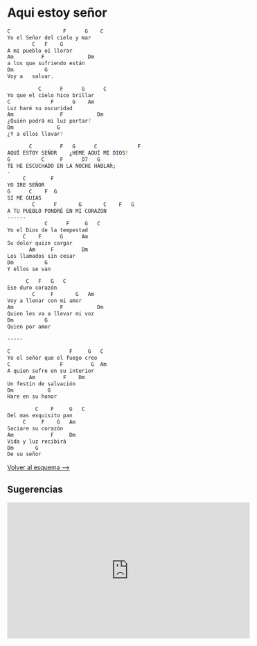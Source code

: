 # Aqui estoy señor

```bash hl_lines="19-29"
C                 F      G    C
Yo el Señor del cielo y mar
        C   F    G
A mi pueblo oí llorar
Am         F              Dm
a los que sufriendo están
Dm          G
Voy a   salvar.

          C      F      G      C
Yo que el cielo hice brillar
C             F      G    Am
Luz haré su oscuridad
Am               F           Dm
¿Quién podrá mi luz portar?
Dm              G
¿Y a ellos llevar?

       C         F   G      C             F
AQUÍ ESTOY SEÑOR    ¿HEME AQUÍ MI DIOS?
G          C     F      D7   G
TE HE ESCUCHADO EN LA NOCHE HABLAR;
-
     C        F
YO IRE SEÑOR
G      C    F  G
SI ME GUIAS
        C      F       G       C    F   G
A TU PUEBLO PONDRÉ EN MI CORAZON
------
            C      F     G   C
Yo el Dios de la tempestad
     C    F      G      Am
Su dolor quize cargar
       Am     F         Dm
Los llamados sin cesar
Dm          G
Y ellos se van

      C   F   G   C
Ese duro corazón
        C     F       G   Am
Voy a llenar con mi amor
Am               F           Dm
Quien les va a llevar mi voz
Dm          G
Quien por amor

-----

C                   F     G   C
Yo el señor que el fuego creo
C                F         G  Am
A quien sufre en su interior
       Am         F    Dm
Un festín de salvación
Dm           G
Hare en su honor

         C    F     G   C
Del mas exquisito pan
     C     F    G   Am
Saciare su corazón
Am            F     Dm
Vida y luz recibirá
Dm       G
De su señor

```

[Volver al esquema -->](../index.md)

## Sugerencias

<iframe width="560" height="315" src="https://www.youtube.com/embed/TCq-wCYpoco?si=Z-s46fq0RQtnXJNr" title="YouTube video player" frameborder="0" allow="accelerometer; autoplay; clipboard-write; encrypted-media; gyroscope; picture-in-picture; web-share" allowfullscreen></iframe>
